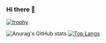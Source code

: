 ### Hi there 👋

[![trophy](https://github-profile-trophy.vercel.app/?username=AbdelrahmanElayashy&theme=onedark)](https://github.com/ryo-ma/github-profile-trophy)

![Anurag's GitHub stats](https://github-readme-stats.vercel.app/api?username=AbdelrahmanElayashy&show_icons=true&theme=radical)
[![Top Langs](https://github-readme-stats.vercel.app/api/top-langs/?username=anuraghazra&layout=compact&show_icons=true&theme=Gradient)](https://github.com/anuraghazra/github-readme-stats)
